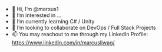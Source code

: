 - 👋 Hi, I’m @marxus1
- 👀 I’m interested in ...
- 🌱 I’m currently learning C# / Unity
- 💞️ I’m looking to collaborate on DevOps / Full Stack Projects
- 📫 You may reachout to me through my LinkedIn Profile: https://www.linkedin.com/in/marcusliwag/
<!---
marxus1/marxus1 is a ✨ special ✨ repository because its `README.md` (this file) appears on your GitHub profile.
You can click the Preview link to take a look at your changes.
--->
